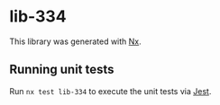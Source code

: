 # lib-334

This library was generated with [Nx](https://nx.dev).

## Running unit tests

Run `nx test lib-334` to execute the unit tests via [Jest](https://jestjs.io).
